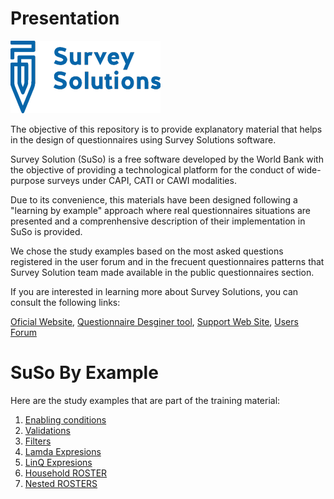 # Presentation
![](/examples/images/SUSO.png)

The objective of this repository is to provide explanatory material that helps in the design of questionnaires using Survey Solutions software.

Survey Solution (SuSo) is a free software developed by the World Bank with the objective of providing a technological platform for the conduct of wide-purpose surveys under CAPI, CATI or CAWI modalities.

Due to its convenience, this materials have been designed following a "learning by example" approach where real questionnaires situations are presented and a comprenhensive description of their implementation in SuSo is provided.

We chose the study examples based on the most asked questions registered in the user forum and in the frecuent questionnaires patterns that Survey Solution team made available in the public questionnaires section.

If you are interested in learning more about Survey Solutions, you can consult the following links:

[Oficial Website](https://mysurvey.solutions/),
[Questionnaire Desginer tool](https://designer.mysurvey.solutions/questionnaire/my),
[Support Web Site](https://support.mysurvey.solutions/),
[Users Forum](https://forum.mysurvey.solutions/)

# SuSo By Example

Here are the study examples that are part of the training material:

1. [Enabling conditions](https://github.com/aguinada/susobyexample)
2. [Validations](https://github.com/aguinada/susobyexample)
3. [Filters](https://github.com/aguinada/susobyexample)
4. [Lamda Expresions](https://github.com/aguinada/susobyexample)
5. [LinQ Expresions](https://github.com/aguinada/susobyexample)
6. [Household ROSTER](examples/HouseholdROSTER.md)
7. [Nested ROSTERS](https://github.com/aguinada/susobyexample)
